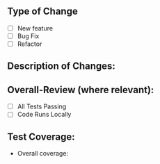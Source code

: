 ## Type of Change
- [ ] New feature
- [ ] Bug Fix
- [ ] Refactor

## Description of Changes:
>

## Overall-Review (where relevant):
- [ ] All Tests Passing
- [ ] Code Runs Locally

## Test Coverage:
- Overall coverage:
